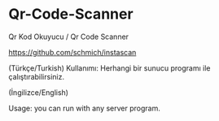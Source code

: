 # Qr-Code-Scanner
Qr Kod Okuyucu / Qr Code Scanner

https://github.com/schmich/instascan

(Türkçe/Turkish)
Kullanımı: Herhangi bir sunucu programı ile çalıştırabilirsiniz.

(İngilizce/English)

Usage: you can run with any server program.
